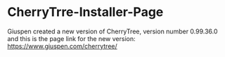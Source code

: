 # CherryTrre-Installer-Page

Giuspen created a new version of CherryTree, version number 0.99.36.0 and this is the page link for the new version: https://www.giuspen.com/cherrytree/
